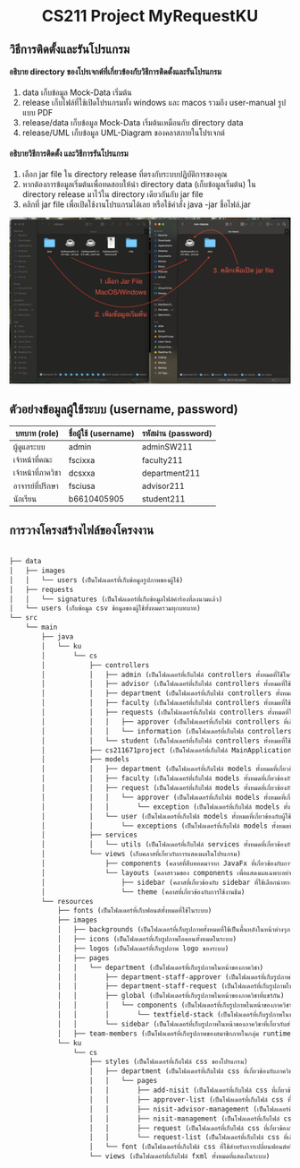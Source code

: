 
<h1 align="center">
  <br>
 <img src="https://github.com/user-attachments/assets/b1eda41d-2c0f-45cb-839a-81b6ae4f0d2e" alt="" width="200">
  <br>
  <span style="">CS211 Project MyRequestKU</span>
  <br>
</h1>

## วิธีการติดตั้งและรันโปรแกรม
#### อธิบาย directory ของโปรเจกต์ที่เกี่ยวข้องกับวิธีการติดตั้งและรันโปรแกรม
1. data เก็บข้อมูล Mock-Data เริ่มต้น
2. release เก็บไฟล์ที่ใช้เปิดโปรแกรมทั้ง windows และ macos รวมถึง user-manual รูปแบบ PDF
3. release/data เก็บข้อมูล Mock-Data เริ่มต้นเหมือนกับ directory data
4. release/UML เก็บข้อมูล UML-Diagram ของคลาสภายในโปรเจกต์

#### อธิบายวิธีการติดตั้ง และวิธีการรันโปรแกรม
1. เลือก jar file ใน directory release ที่ตรงกับระบบปฏิบัติการของคุณ
2. หากต้องการข้อมูลเริ่มต้นเพื่อทดสอบให้นำ directory data (เก็บข้อมูลเริ่มต้น) ใน directory release มาไว้ใน directory เดียวกันกับ jar file
3. คลิกที่ jar file เพื่อเปิดใช้งานโปรแกรมได้เลย หรือใช้คำสั่ง java -jar ชื่อไฟล์.jar

![how-to-use](https://github.com/punsnx/project-extended-resources/blob/592e789c290ee15c6f2d78f6ab3ebe4937635c52/cs211-myrequestku-how-to-install-and-run-program.png)

## ตัวอย่างข้อมูลผู้ใช้ระบบ (username, password)
| บทบาท (role)       | ชื่อผู้ใช้ (username) | รหัสผ่าน (password) |
|--------------------| ---------------- | ----------------- |
| ผู้ดูแลระบบ        | admin         | adminSW211|
| เจ้าหน้าที่คณะ     | fscixxa     | faculty211 |
| เจ้าหน้าที่ภาควิชา | dcsxxa         | department211 |
| อาจารย์ที่ปรึกษา   | fsciusa            | advisor211 |
| นักเรียน           | b6610405905        | student211 |

## การวางโครงสร้างไฟล์ของโครงงาน
```markdown

├── data 
│   ├── images
│   │   └── users (เป็นโฟลเดอร์ที่เก็บข้อมูลรูปภาพของผู้ใช้)
│   ├── requests
│   │   └── signatures (เป็นโฟลเดอร์ที่เก็บข้อมูลไฟล์คำร้องที่ลงนามแล้ว)
│   └── users (เก็บข้อมูล csv ข้อมูลของผู้ใช้ทั้งหมดรวมทุกบทบาท)
└── src
    └── main
        ├── java
        │   └── ku
        │       └── cs
        │           ├── controllers
        │           │   ├── admin (เป็นโฟลเดอร์ที่เก็บไฟล์ controllers ทั้งหมดที่ใช้ในระบบของบทบาทผู้ดูแลระบบ)
        │           │   ├── advisor (เป็นโฟลเดอร์ที่เก็บไฟล์ controllers ทั้งหมดที่ใช้ในระบบของบทบาทอาจารย์ที่ปรึกษา)
        │           │   ├── department (เป็นโฟลเดอร์ที่เก็บไฟล์ controllers ทั้งหมดที่ใช้ในระบบของบทบาทเจ้าหน้าที่ภาควิชา)
        │           │   ├── faculty (เป็นโฟลเดอร์ที่เก็บไฟล์ controllers ทั้งหมดที่ใช้ในระบบของบทบาทเจ้าหน้าที่คณะ)
        │           │   ├── requests (เป็นโฟลเดอร์ที่เก็บไฟล์ controllers ทั้งหมดที่ใช้ในระบบของคำร้อง)
        │           │   │   ├── approver (เป็นโฟลเดอร์ที่เก็บไฟล์ controllers ที่เกี่ยวข้องกับผู้อนุมัติคำร้อง)
        │           │   │   └── information (เป็นโฟลเดอร์ที่เก็บไฟล์ controllers ทั้งหมดที่เกี่ยวข้องกับการแสดงข้อมูลคำร้องที่กรอกแล้ว)
        │           │   └── student (เป็นโฟลเดอร์ที่เก็บไฟล์ controllers ทั้งหมดที่ใช้ในระบบของบทบาทเจ้าหน้าที่นิสิต)
        │           ├── cs211671project (เป็นโฟลเดอร์ที่เก็บไฟล์ MainApplication)
        │           ├── models
        │           │   ├── department (เป็นโฟลเดอร์ที่เก็บไฟล์ models ทั้งหมดที่เกี่ยวข้องกับภาควิชา)
        │           │   ├── faculty (เป็นโฟลเดอร์ที่เก็บไฟล์ models ทั้งหมดที่เกี่ยวข้องกับคณะ)
        │           │   ├── request (เป็นโฟลเดอร์ที่เก็บไฟล์ models ทั้งหมดที่เกี่ยวข้องกับคำร้อง)
        │           │   │   └── approver (เป็นโฟลเดอร์ที่เก็บไฟล์ models ทั้งหมดที่เกี่ยวข้องกับผู้อนุมัติคำร้อง)
        │           │   │       └── exception (เป็นโฟลเดอร์ที่เก็บไฟล์ models ทั้งหมดที่เกี่ยวข้องกับการตรวจสอบข้อผิดพลาดของผู้อนุมัติคำร้อง)
        │           │   └── user (เป็นโฟลเดอร์ที่เก็บไฟล์ models ทั้งหมดที่เกี่ยวข้องกับผู้ใช้งาน)
        │           │       └── exceptions (เป็นโฟลเดอร์ที่เก็บไฟล์ models ทั้งหมดที่เกี่ยวข้องกับการตรวจสอบข้อผิดพลาดของผู้ใช้งาน)
        │           ├── services
        │           │   └── utils (เป็นโฟลเดอร์ที่เก็บไฟล์ services ทั้งหมดที่เกี่ยวข้องกับตัวช่วยจัดการข้อมูลต่างๆ)
        │           └── views (เก็บคลาสที่เกี่ยวกับการแสดงผลในโปรแกรม)
        │               ├── components (คลาสที่สืบทอดมาจาก JavaFx ที่เกี่ยวข้องกับการแสดงผล)
        │               └── layouts (คลาสรวมของ components เพื่อแสดงผลเฉพาะอย่าง)
        │                   ├── sidebar (คลาสที่เกี่ยวข้องกับ sidebar ที่ใช้เลือกนำทางไปยังส่วนต่างๆ)
        │                   └── theme (คลาสที่เกี่ยวข้องกับการใช้งานธีม)
        └── resources
            ├── fonts (เป็นโฟลเดอร์ที่เก็บฟอนต์ทั้งหมดที่ใช้ในระบบ)
            ├── images 
            │   ├── backgrounds (เป็นโฟลเดอร์ที่เก็บรูปภาพทั้งหมดที่ใช้เป็นพื้นหลังในหน้าต่างๆภายในระบบ)
            │   ├── icons (เป็นโฟลเดอร์ที่เก็บรูปภาพไอคอนทั้งหมดในระบบ) 
            │   ├── logos (เป็นโฟลเดอร์ที่เก็บรูปภาพ logo ของระบบ)
            │   ├── pages
            │   │   └── department (เป็นโฟลเดอร์ที่เก็บรูปภาพในหน้าของภาควิชา)
            │   │       ├── department-staff-approver (เป็นโฟลเดอร์ที่เก็บรูปภาพในหน้าของภาควิชาที่เกี่ยวกับผู้อนุมัติระดับภาค)
            │   │       ├── department-staff-request (เป็นโฟลเดอร์ที่เก็บรูปภาพในหน้าของภาควิชาที่เกี่ยวกับคำร้อง)
            │   │       ├── global (เป็นโฟลเดอร์ที่เก็บรูปภาพในหน้าของภาควิชาที่แชร์กัน)
            │   │       │   └── components (เป็นโฟลเดอร์ที่เก็บรูปภาพในหน้าของภาควิชาที่แชร์กันเกี่ยวกับคลาสที่ใช้แสดงผล)
            │   │       │       └── textfield-stack (เป็นโฟลเดอร์ที่เก็บรูปภาพในหน้าของภาควิชาที่แชร์กันเกี่ยวกับช่องพิมพ์ข้อความ)
            │   │       └── sidebar (เป็นโฟลเดอร์ที่เก็บรูปภาพในหน้าของภาควิชาที่เกี่ยวกับส่วนนำทาง)
            │   ├── team-members (เป็นโฟลเดอร์ที่เก็บรูปภาพของสมาชิกภายในกลุ่ม runtime-error)
            └── ku
                └── cs
                    ├── styles (เป็นโฟลเดอร์ที่เก็บไฟล์ css ของโปรแกรม)
                    │   ├── department (เป็นโฟลเดอร์ที่เก็บไฟล์ css ที่เกี่ยวข้องกับภาควิชา)
                    │   │   └── pages
                    │   │       ├── add-nisit (เป็นโฟลเดอร์ที่เก็บไฟล์ css ที่เกี่ยวข้องกับภาควิชาในหน้าเพิ่มนิสิต)
                    │   │       ├── approver-list (เป็นโฟลเดอร์ที่เก็บไฟล์ css ที่เกี่ยวข้องกับภาควิชาในหน้าแสดงผลผู้อนุมัติ)
                    │   │       ├── nisit-advisor-management (เป็นโฟลเดอร์ที่เก็บไฟล์ css ที่เกี่ยวข้องกับภาควิชาในหน้าจัดการอาจารย์ที่ปรึกษา)
                    │   │       ├── nisit-management (เป็นโฟลเดอร์ที่เก็บไฟล์ css ที่เกี่ยวข้องกับภาควิชาในหน้าจัดการนิสิต)
                    │   │       ├── request (เป็นโฟลเดอร์ที่เก็บไฟล์ css ที่เกี่ยวข้องกับภาควิชาในหน้าจัดการคำร้อง)
                    │   │       └── request-list (เป็นโฟลเดอร์ที่เก็บไฟล์ css ที่เกี่ยวข้องกับภาควิชาในหน้าแสดงผลคำร้อง)
                    │   └── font (เป็นโฟลเดอร์ที่เก็บไฟล์ css ที่ใช้สำหรับการเปลี่ยนฟอนต์หรือเปลี่ยนขนาดฟอนต์ภายในระบบ)
                    └── views (เป็นโฟลเดอร์ที่เก็บไฟล์ fxml ทั้งหมดที่แสดงในระบบ)
```